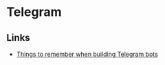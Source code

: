 # Telegram

## Links
* [Things to remember when building Telegram bots](https://blog.borodutch.com/things-to-remember-when-building-telegram-bots/)
